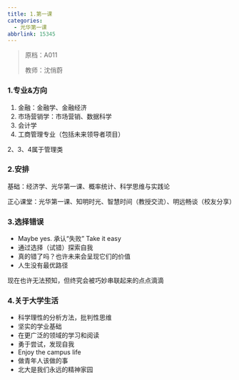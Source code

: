 ```yaml
---
title: 1.第一课
categories:
  - 光华第一课
abbrlink: 15345
---
```

> 原档：A011
>
> 教师：沈俏蔚

### 1.专业&方向

1. 金融：金融学、金融经济
2. 市场营销学：市场营销、数据科学
3. 会计学
4. 工商管理专业（包括未来领导者项目）

2、3、4属于管理类

### 2.安排

基础：经济学、光华第一课、概率统计、科学思维与实践论

正心课堂：光华第一课、知明时光、智慧时间（教授交流）、明远畅谈（校友分享）

### 3.选择错误

- Maybe yes. 承认“失败” Take it easy
- 通过选择（试错）探索自我
- 真的错了吗？也许未来会呈现它们的价值
- 人生没有最优路径

现在也许无法预知，但终究会被巧妙串联起来的点点滴滴

### 4.关于大学生活

- 科学理性的分析方法，批判性思维
- 坚实的学业基础
- 在更广泛的领域的学习和阅读
- 勇于尝试，发现自我
- Enjoy the campus life
- 做青年人该做的事
- 北大是我们永远的精神家园